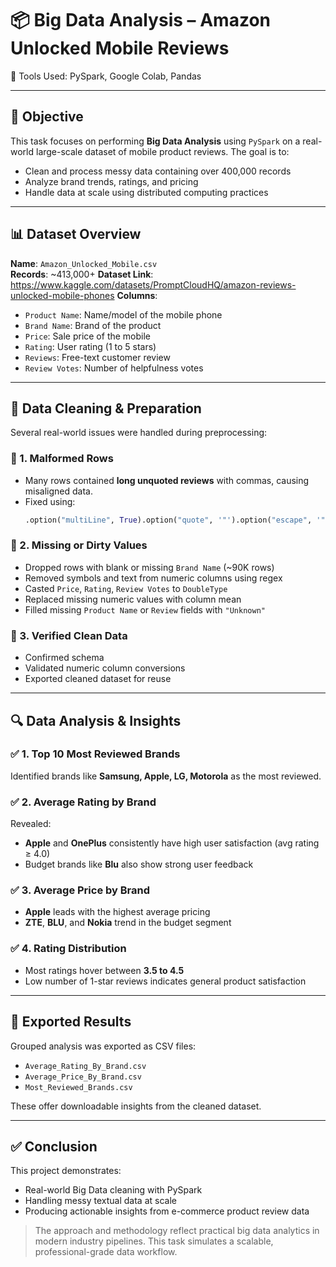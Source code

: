 
# 📦 Big Data Analysis – Amazon Unlocked Mobile Reviews 
🔧 Tools Used: PySpark, Google Colab, Pandas

---

## 📌 Objective

This task focuses on performing **Big Data Analysis** using `PySpark` on a real-world large-scale dataset of mobile product reviews. The goal is to:
- Clean and process messy data containing over 400,000 records
- Analyze brand trends, ratings, and pricing
- Handle data at scale using distributed computing practices

---

## 📊 Dataset Overview

**Name**: `Amazon_Unlocked_Mobile.csv`  
**Records**: ~413,000+ 
**Dataset Link**: https://www.kaggle.com/datasets/PromptCloudHQ/amazon-reviews-unlocked-mobile-phones
**Columns**:
- `Product Name`: Name/model of the mobile phone
- `Brand Name`: Brand of the product
- `Price`: Sale price of the mobile
- `Rating`: User rating (1 to 5 stars)
- `Reviews`: Free-text customer review
- `Review Votes`: Number of helpfulness votes

---

## 🧹 Data Cleaning & Preparation

Several real-world issues were handled during preprocessing:

### 🔹 1. Malformed Rows
- Many rows contained **long unquoted reviews** with commas, causing misaligned data.
- Fixed using:
  ```python
  .option("multiLine", True).option("quote", '"').option("escape", '"')
  ```

### 🔹 2. Missing or Dirty Values
- Dropped rows with blank or missing `Brand Name` (~90K rows)
- Removed symbols and text from numeric columns using regex
- Casted `Price`, `Rating`, `Review Votes` to `DoubleType`
- Replaced missing numeric values with column mean
- Filled missing `Product Name` or `Review` fields with `"Unknown"`

### 🔹 3. Verified Clean Data
- Confirmed schema
- Validated numeric column conversions
- Exported cleaned dataset for reuse

---

## 🔍 Data Analysis & Insights

### ✅ 1. Top 10 Most Reviewed Brands
Identified brands like **Samsung, Apple, LG, Motorola** as the most reviewed.

### ✅ 2. Average Rating by Brand
Revealed:
- **Apple** and **OnePlus** consistently have high user satisfaction (avg rating ≥ 4.0)
- Budget brands like **Blu** also show strong user feedback

### ✅ 3. Average Price by Brand
- **Apple** leads with the highest average pricing
- **ZTE**, **BLU**, and **Nokia** trend in the budget segment

### ✅ 4. Rating Distribution
- Most ratings hover between **3.5 to 4.5**
- Low number of 1-star reviews indicates general product satisfaction

---

## 📁 Exported Results

Grouped analysis was exported as CSV files:
- `Average_Rating_By_Brand.csv`
- `Average_Price_By_Brand.csv`
- `Most_Reviewed_Brands.csv`

These offer downloadable insights from the cleaned dataset.

---

## ✅ Conclusion

This project demonstrates:
- Real-world Big Data cleaning with PySpark
- Handling messy textual data at scale
- Producing actionable insights from e-commerce product review data

> The approach and methodology reflect practical big data analytics in modern industry pipelines. This task simulates a scalable, professional-grade data workflow.

